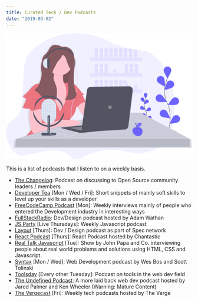 ```yaml
---
title: Curated Tech / Dev Podcasts
date: "2019-03-02"
---
```


![Podcast photo](../images/podcast.svg)

This is a list of podcasts that I listen to on a weekly basis.

- [The Changelog](https://changelog.com/podcast): Podcast on discussing to Open Source community leaders / members
- [Developer Tea](https://spec.fm/podcasts/developer-tea) [Mon / Wed / Fri]: Short snippets of mainly soft skills to level up your skills as a developer
- [FreeCodeCamp Podcast](https://freecodecamp.libsyn.com/) [Mon]: Weekly interviews mainly of people who entered the Development industry in interesting ways
- [FullStackRadio](http://www.fullstackradio.com/): Dev/Design podcast hosted by Adam Wathan
- [JS Party](https://changelog.com/jsparty) [Live Thursdays]: Weekly Javascript podcast
- [Layout](https://layout.fm/) [Thurs]: Dev / Design podcast as part of Spec network
- [React Podcast](https://reactpodcast.simplecast.fm/) [Thurs]: React Podcast hosted by Chantastic
- [Real Talk Javascript](https://realtalkjavascript.simplecast.fm/) [Tue]: Show by John Papa and Co. interviewing people about real world problems and solutions using HTML, CSS and Javascript.
- [Syntax](https://syntax.fm/) [Mon / Wed]: Web Development podcast by Wes Bos and Scott Tolinski
- [Toolsday](https://spec.fm/podcasts/toolsday) [Every other Tuesday]: Podcast on tools in the web dev field
- [The Undefined Podcast](https://undefined.fm/): A more laid back web dev podcast hosted by Jared Palmer and Ken Wheeler (Warning: Mature Content)
- [The Vergecast](https://www.theverge.com/the-vergecast) [Fri]: Weekly tech podcasts hosted by The Verge
